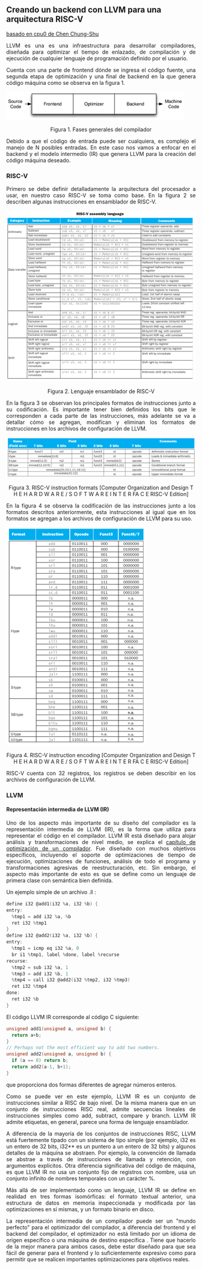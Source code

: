 ## Creando un backend con LLVM para una arquitectura RISC-V 

[basado en cpu0 de Chen Chung-Shu](http://jonathan2251.github.io/lbd/about.html)

<p align="justify"> LLVM es una es una infraestructura para desarrollar compiladores, diseñada para optimizar el tiempo de enlazado, de compilación y de ejecución de cualquier lenguaje de programación definido por el usuario. </p>

<p align="justify"> Cuenta con una parte de frontend dónde se ingresa el código fuente, una segunda etapa de optimización y una final de backend en la que genera código máquina como se observa en la figura 1. </p>

<p align="justify"> <img src="f1.png"> </p>

<p align="center"> Figura 1. Fases generales del compilador </p>

<p align="justify"> Debido a que el código de entrada puede ser cualquiera, es complejo el manejo de N posibles entradas. En este caso nos vamos a enfocar en el backend y el modelo intermedio (IR) que genera LLVM para la creación del código máquina deseado.</p>

### RISC-V

<p align="justify"> Primero se debe definir detalladamente la arquitectura del procesador a usar, en nuestro caso RISC-V se toma como base. En la figura 2 se describen algunas instrucciones en ensamblador de RISC-V.</p>

<p align="justify"> <img src="f2.png"> </p>

<p align="center">Figura 2. Lenguaje ensamblador de RISC-V </p>

<p align="justify"> En la figura 3 se observan los principales formatos de instrucciones junto a su codificación. Es importante tener bien definidos los bits que le corresponden a cada parte de las instrucciones, más adelante se va a detallar cómo se agregan, modifican y eliminan los formatos de instrucciones en los archivos de configuración de LLVM. </p>

<p align="justify"> <img src="f3.png"> </p>

<p align="center">Figura 3. RISC-V instruction formats [Computer Organization and Design T H E  H A R D W A R E / S O F T W A R E  I N T E R FA C E RISC-V Edition] </p>

<p align="justify"> En la figura 4 se observa la codificación de las instrucciones junto a los formatos descritos anteriormente, esta instrucciones al igual que en los formatos se agregan a los archivos de configuración de LLVM para su uso. </p>

<p align="justify"> <img src="f4.png"> </p>

<p align="center">Figura 4. RISC-V instruction encoding [Computer Organization and Design T H E  H A R D W A R E / S O F T W A R E  I N T E R FA C E RISC-V Edition] </p>

<p align="justify"> RISC-V cuenta con 32 registros, los registros se deben describir en los archivos de configuración  de LLVM. </p>



### LLVM

#### Representación intermedia de LLVM (IR)

<p align="justify"> Uno de los aspecto más importante de su diseño del compilador es la representación intermedia de LLVM (IR), es la forma que utiliza para representar el código en el compilador. LLVM IR está diseñado para alojar análisis y transformaciones de nivel medio, se explica el <a href="http://releases.llvm.org/7.0.0/docs/CodeGenerator.html">capítulo de optimización de un compilador</a>. Fue diseñado con muchos objetivos específicos, incluyendo el soporte de optimizaciones de tiempo de ejecución, optimizaciones de funciones, análisis de todo el programa y transformaciones agresivas de reestructuración, etc. Sin embargo, el aspecto más importante de esto es que se define como un lenguaje de primera clase con semántica bien definida.  </p>

Un ejemplo simple de un archivo .ll :

```c
define i32 @add1(i32 %a, i32 %b) {
entry:
  %tmp1 = add i32 %a, %b
  ret i32 %tmp1
}
define i32 @add2(i32 %a, i32 %b) {
entry:
  %tmp1 = icmp eq i32 %a, 0
  br i1 %tmp1, label %done, label %recurse
recurse:
  %tmp2 = sub i32 %a, 1
  %tmp3 = add i32 %b, 1
  %tmp4 = call i32 @add2(i32 %tmp2, i32 %tmp3)
  ret i32 %tmp4
done:
  ret i32 %b
}
```

El código LLVM IR corresponde al código C siguiente:

```c
unsigned add1(unsigned a, unsigned b) {
  return a+b;
}
// Perhaps not the most efficient way to add two numbers.
unsigned add2(unsigned a, unsigned b) {
  if (a == 0) return b;
  return add2(a-1, b+1);
}
```

que proporciona dos formas diferentes de agregar números enteros.

<p align="justify"> Como se puede ver en este ejemplo, LLVM IR es un conjunto de instrucciones similar a RISC de bajo nivel. De la misma manera que en un conjunto de instrucciones RISC real, admite secuencias lineales de instrucciones simples como add, subtract, compare y branch. LLVM IR admite etiquetas, en general, parece una forma de lenguaje ensamblador.
</p>

<p align="justify"> A diferencia de la mayoría de los conjuntos de instrucciones RISC, LLVM está fuertemente tipado con un sistema de tipo simple (por ejemplo, i32 es un entero de 32 bits, i32** es un puntero a un entero de 32 bits) y algunos detalles de la máquina se abstraen. Por ejemplo, la convención de llamada se abstrae a través de instrucciones de llamada y retención, con argumentos explícitos. Otra diferencia significativa del código de máquina, es que LLVM IR no usa un conjunto fijo de registros con nombre, usa un conjunto infinito de nombres temporales con un carácter %. </p>

<p align="justify"> Más allá de ser implementado como un lenguaje, LLVM IR se define en realidad en tres formas isomórficas: el formato textual anterior, una estructura de datos en memoria inspeccionada y modificada por las optimizaciones en sí mismas, y un formato binario en disco. </p>

<p align="justify"> La representación intermedia de un compilador puede ser un "mundo perfecto" para el optimizador del compilador, a diferencia del frontend y el backend del compilador, el optimizador no está limitado por un idioma de origen específico o una máquina de destino específica . Tiene que hacerlo de la mejor manera para ambos casos, debe estar diseñado para que sea fácil de generar para el frontend y lo suficientemente expresivo como para permitir que se realicen importantes optimizaciones para objetivos reales. </p>

